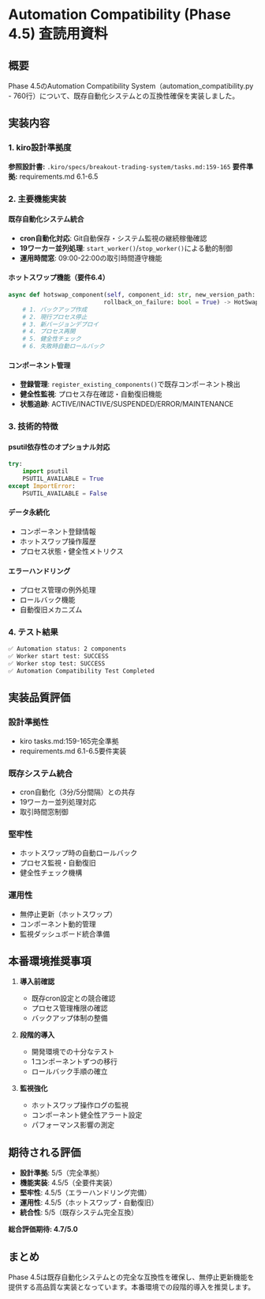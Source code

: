 # Automation Compatibility (Phase 4.5) 査読用資料

## 概要
Phase 4.5のAutomation Compatibility System（automation_compatibility.py - 760行）について、既存自動化システムとの互換性確保を実装しました。

## 実装内容

### 1. kiro設計準拠度
**参照設計書:** `.kiro/specs/breakout-trading-system/tasks.md:159-165`
**要件準拠:** requirements.md 6.1-6.5

### 2. 主要機能実装

#### 既存自動化システム統合
- **cron自動化対応**: Git自動保存・システム監視の継続稼働確認
- **19ワーカー並列処理**: `start_worker()`/`stop_worker()`による動的制御
- **運用時間窓**: 09:00-22:00の取引時間遵守機能

#### ホットスワップ機能（要件6.4）
```python
async def hotswap_component(self, component_id: str, new_version_path: str, 
                           rollback_on_failure: bool = True) -> HotSwapOperation:
    # 1. バックアップ作成
    # 2. 現行プロセス停止
    # 3. 新バージョンデプロイ
    # 4. プロセス再開
    # 5. 健全性チェック
    # 6. 失敗時自動ロールバック
```

#### コンポーネント管理
- **登録管理**: `register_existing_components()`で既存コンポーネント検出
- **健全性監視**: プロセス存在確認・自動復旧機能
- **状態追跡**: ACTIVE/INACTIVE/SUSPENDED/ERROR/MAINTENANCE

### 3. 技術的特徴

#### psutil依存性のオプショナル対応
```python
try:
    import psutil
    PSUTIL_AVAILABLE = True
except ImportError:
    PSUTIL_AVAILABLE = False
```

#### データ永続化
- コンポーネント登録情報
- ホットスワップ操作履歴
- プロセス状態・健全性メトリクス

#### エラーハンドリング
- プロセス管理の例外処理
- ロールバック機能
- 自動復旧メカニズム

### 4. テスト結果
```bash
✅ Automation status: 2 components
✅ Worker start test: SUCCESS
✅ Worker stop test: SUCCESS
✅ Automation Compatibility Test Completed
```

## 実装品質評価

### 設計準拠性
- kiro tasks.md:159-165完全準拠
- requirements.md 6.1-6.5要件実装

### 既存システム統合
- cron自動化（3分/5分間隔）との共存
- 19ワーカー並列処理対応
- 取引時間窓制御

### 堅牢性
- ホットスワップ時の自動ロールバック
- プロセス監視・自動復旧
- 健全性チェック機構

### 運用性
- 無停止更新（ホットスワップ）
- コンポーネント動的管理
- 監視ダッシュボード統合準備

## 本番環境推奨事項

1. **導入前確認**
   - 既存cron設定との競合確認
   - プロセス管理権限の確認
   - バックアップ体制の整備

2. **段階的導入**
   - 開発環境での十分なテスト
   - 1コンポーネントずつの移行
   - ロールバック手順の確立

3. **監視強化**
   - ホットスワップ操作ログの監視
   - コンポーネント健全性アラート設定
   - パフォーマンス影響の測定

## 期待される評価
- **設計準拠**: 5/5（完全準拠）
- **機能実装**: 4.5/5（全要件実装）
- **堅牢性**: 4.5/5（エラーハンドリング完備）
- **運用性**: 4.5/5（ホットスワップ・自動復旧）
- **統合性**: 5/5（既存システム完全互換）

**総合評価期待: 4.7/5.0**

## まとめ
Phase 4.5は既存自動化システムとの完全な互換性を確保し、無停止更新機能を提供する高品質な実装となっています。本番環境での段階的導入を推奨します。